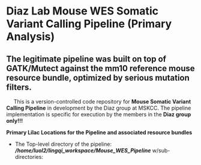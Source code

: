 # Diaz Lab Mouse WES Somatic Variant Calling Pipeline (Primary Analysis)
## The legitimate pipeline was built on top of GATK/Mutect against the mm10 reference mouse resource bundle, optimized by serious mutation filters. 

&nbsp;&nbsp;&nbsp;&nbsp;
This is a version-controlled code repository for **Mouse Somatic Variant Calling Pipeline** in development by the Diaz group at MSKCC. The pipeline implementation is specific for execution by the members in the **Diaz group only!!!**


**Primary Lilac Locations for the Pipeline and associated resource bundles**

* The Top-level directory of the pipeline: **_/home/luol2/lingqi_workspace/Mouse_WES_Pipeline_** w/sub-directories: 
